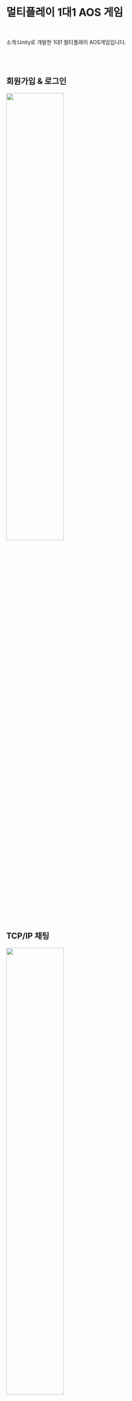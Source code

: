 # 멀티플레이 1대1 AOS 게임

<br>

소개:Unity로 개발한 1대1 멀티플레이 AOS게임입니다.

<br>
<br>

## 회원가입 & 로그인
<img src="images/register_login.gif" width="55%" height="55%">
<br><br><br>

## TCP/IP 채팅
<img src="images/Chat.gif" width="55%" height="55%">


<br><br>

## 캐릭터 선택
<img src="images/%EC%BA%90%EB%A6%AD%EC%84%A0%ED%83%9D.gif" width="55%" height="55%">

<br><br>

## 플레이어 전투
<img src="images/PlayerBattle.gif" width="55%" height="55%">

<br><br>

## 몬스터 사냥
<img src="images/%EB%AA%AC%EC%8A%A4%ED%84%B0%EC%82%AC%EB%83%A5.gif" width="55%" height="55%">

<br><br>

## 포탑 파괴
<img src="images/towar.gif" width="55%" height="55%">

